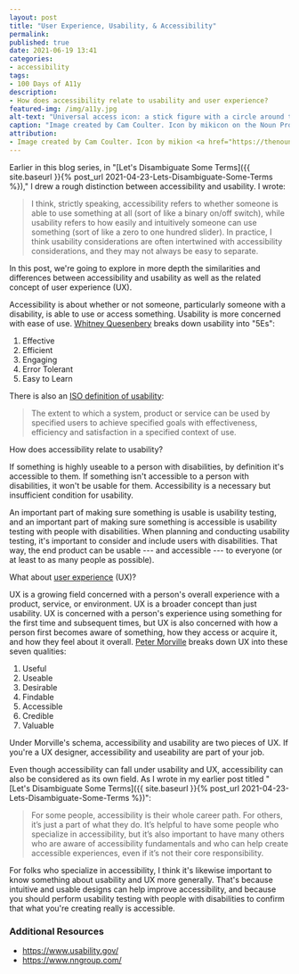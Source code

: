 ```yaml
---
layout: post
title: "User Experience, Usability, & Accessibility"
permalink:
published: true
date: 2021-06-19 13:41
categories:
- accessibility
tags:
- 100 Days of A11y
description:
- How does accessibility relate to usability and user experience?
featured-img: /img/a11y.jpg
alt-text: "Universal access icon: a stick figure with a circle around them."
caption: "Image created by Cam Coulter. Icon by mikicon on the Noun Project."
attribution:
- Image created by Cam Coulter. Icon by mikion <a href="https://thenounproject.com/icon/975769/">on the Noun Project</a>.
---
```


Earlier in this blog series, in "[Let's Disambiguate Some Terms]({{ site.baseurl }}{% post_url 2021-04-23-Lets-Disambiguate-Some-Terms %})," I drew a rough distinction between accessibility and usability. I wrote:

> I think, strictly speaking, accessibility refers to whether someone is able to use something at all (sort of like a binary on/off switch), while usability refers to how easily and intuitively someone can use something (sort of like a zero to one hundred slider). In practice, I think usability considerations are often intertwined with accessibility considerations, and they may not always be easy to separate.

In this post, we're going to explore in more depth the similarities and differences between accessibility and usability as well as the related concept of user experience (UX).

Accessibility is about whether or not someone, particularly someone with a disability, is able to use or access something. Usability is more concerned with ease of use. [Whitney Quesenbery](https://www.wqusability.com/articles/getting-started.html) breaks down usability into "5Es":

1. Effective
2. Efficient
3. Engaging
4. Error Tolerant
5. Easy to Learn

There is also an [ISO definition of usability](https://www.iso.org/obp/ui/#iso:std:iso:9241:-11:ed-2:v1:en):

> The extent to which a system, product or service can be used by specified users to achieve specified goals with effectiveness, efficiency and satisfaction in a specified context of use.

How does accessibility relate to usability?

If something is highly useable to a person with disabilities, by definition it's accessible to them. If something isn't accessible to a person with disabilities, it won't be usable for them. Accessibility is a necessary but insufficient condition for usability.

An important part of making sure something is usable is usability testing, and an important part of making sure something is accessible is usability testing with people with disabilities. When planning and conducting usability testing, it's important to consider and include users with disabilities. That way, the end product can be usable --- and accessible --- to everyone (or at least to as many people as possible).

What about [user experience](https://www.nngroup.com/articles/definition-user-experience/) (UX)?

UX is a growing field concerned with a person's overall experience with a product, service, or environment. UX is a broader concept than just usability. UX is concerned with a person's experience using something for the first time and subsequent times, but UX is also concerned with how a person first becomes aware of something, how they access or acquire it, and how they feel about it overall. [Peter Morville](https://semanticstudios.com/user_experience_design/) breaks down UX into these seven qualities:

1. Useful
2. Useable
3. Desirable
4. Findable
5. Accessible
6. Credible
7. Valuable

Under Morville's schema, accessibility and usability are two pieces of UX. If you're a UX designer, accessibility and useability are part of your job.

Even though accessibility can fall under usability and UX, accessibility can also be considered as its own field. As I wrote in my earlier post titled "[Let's Disambiguate Some Terms]({{ site.baseurl }}{% post_url 2021-04-23-Lets-Disambiguate-Some-Terms %})":

> For some people, accessibility is their whole career path. For others, it’s just a part of what they do. It’s helpful to have some people who specialize in accessibility, but it’s also important to have many others who are aware of accessibility fundamentals and who can help create accessible experiences, even if it’s not their core responsibility.

For folks who specialize in accessibility, I think it's likewise important to know something about usability and UX more generally. That's because intuitive and usable designs can help improve accessibility, and because you should perform usability testing with people with disabilities to confirm that what you're creating really is accessible.

### Additional Resources

* <https://www.usability.gov/>
* <https://www.nngroup.com/>
